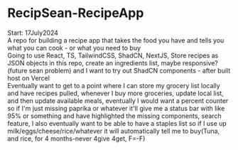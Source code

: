 # RecipSean-RecipeApp
Start: 17July2024</br>
A repo for building a recipe app that takes the food you have and tells you what you can cook - or what you need to buy</br>
Going to use React, TS, TailwindCSS, ShadCN, NextJS, Store recipes as JSON objects in this repo, create an ingredients list, maybe responsive?(future sean problem) and I want to try out ShadCN components - after built host on Vercel</br>
Eventually want to get to a point where I can store my grocery list locally and have recipes pulled, whenever I buy more groceries, update local list, and then update available meals, eventually I would want a percent counter so if I'm just missing paprika or whatever it'll give me a status bar with like 95% or something and have highlighted the missing components, search feature, I also eventually want to be able to have a staples list so if I use up milk/eggs/cheese/rice/whatever it will automatically tell me to buy(Tuna, and rice, for 4 months-never 4give 4get, F=-F)</br>
